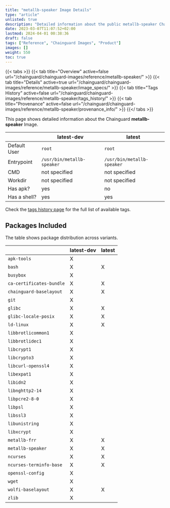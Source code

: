 ```yaml
---
title: "metallb-speaker Image Details"
type: "article"
unlisted: true
description: "Detailed information about the public metallb-speaker Chainguard Image."
date: 2023-03-07T11:07:52+02:00
lastmod: 2024-04-01 00:38:36
draft: false
tags: ["Reference", "Chainguard Images", "Product"]
images: []
weight: 550
toc: true
---
```


{{< tabs >}}
{{< tab title="Overview" active=false url="/chainguard/chainguard-images/reference/metallb-speaker/" >}}
{{< tab title="Details" active=true url="/chainguard/chainguard-images/reference/metallb-speaker/image_specs/" >}}
{{< tab title="Tags History" active=false url="/chainguard/chainguard-images/reference/metallb-speaker/tags_history/" >}}
{{< tab title="Provenance" active=false url="/chainguard/chainguard-images/reference/metallb-speaker/provenance_info/" >}}
{{</ tabs >}}

This page shows detailed information about the Chainguard **metallb-speaker** Image.

|              | latest-dev                 | latest                     |
|--------------|----------------------------|----------------------------|
| Default User | `root`                     | `root`                     |
| Entrypoint   | `/usr/bin/metallb-speaker` | `/usr/bin/metallb-speaker` |
| CMD          | not specified              | not specified              |
| Workdir      | not specified              | not specified              |
| Has apk?     | yes                        | no                         |
| Has a shell? | yes                        | yes                        |

Check the [tags history page](/chainguard/chainguard-images/reference/metallb-speaker/tags_history/) for the full list of available tags.

## Packages Included
The table shows package distribution across variants.

|                          | latest-dev | latest |
|--------------------------|------------|--------|
| `apk-tools`              | X          |        |
| `bash`                   | X          | X      |
| `busybox`                | X          |        |
| `ca-certificates-bundle` | X          | X      |
| `chainguard-baselayout`  | X          | X      |
| `git`                    | X          |        |
| `glibc`                  | X          | X      |
| `glibc-locale-posix`     | X          | X      |
| `ld-linux`               | X          | X      |
| `libbrotlicommon1`       | X          |        |
| `libbrotlidec1`          | X          |        |
| `libcrypt1`              | X          |        |
| `libcrypto3`             | X          |        |
| `libcurl-openssl4`       | X          |        |
| `libexpat1`              | X          |        |
| `libidn2`                | X          |        |
| `libnghttp2-14`          | X          |        |
| `libpcre2-8-0`           | X          |        |
| `libpsl`                 | X          |        |
| `libssl3`                | X          |        |
| `libunistring`           | X          |        |
| `libxcrypt`              | X          |        |
| `metallb-frr`            | X          | X      |
| `metallb-speaker`        | X          | X      |
| `ncurses`                | X          | X      |
| `ncurses-terminfo-base`  | X          | X      |
| `openssl-config`         | X          |        |
| `wget`                   | X          |        |
| `wolfi-baselayout`       | X          | X      |
| `zlib`                   | X          |        |

